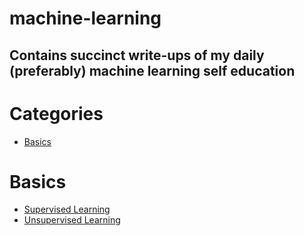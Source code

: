 # machine-learning
Contains succinct write-ups of my daily (preferably) machine learning self education
---

# Categories
* [Basics](#Basics)

# Basics
* [Supervised Learning](basics/mlTypes/supervisedLearning.md)
* [Unsupervised Learning](basics/mlTypes/unsupervisedLearning.md)

